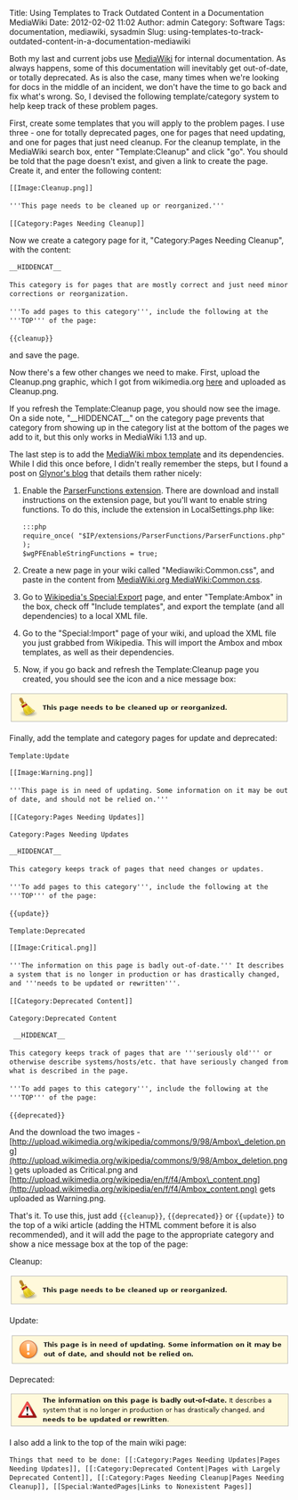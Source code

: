 Title: Using Templates to Track Outdated Content in a Documentation MediaWiki
Date: 2012-02-02 11:02
Author: admin
Category: Software
Tags: documentation, mediawiki, sysadmin
Slug: using-templates-to-track-outdated-content-in-a-documentation-mediawiki

Both my last and current jobs use [MediaWiki](http://www.mediawiki.org/)
for internal documentation. As always happens, some of this
documentation will inevitably get out-of-date, or totally deprecated. As
is also the case, many times when we're looking for docs in the middle
of an incident, we don't have the time to go back and fix what's wrong.
So, I devised the following template/category system to help keep track
of these problem pages.

First, create some templates that you will apply to the problem pages. I
use three - one for totally deprecated pages, one for pages that need
updating, and one for pages that just need cleanup. For the cleanup
template, in the MediaWiki search box, enter "Template:Cleanup" and
click "go". You should be told that the page doesn't exist, and given a
link to create the page. Create it, and enter the following content:

~~~~{.text}
[[Image:Cleanup.png]]

'''This page needs to be cleaned up or reorganized.'''

[[Category:Pages Needing Cleanup]]
~~~~

Now we create a category page for it, "Category:Pages Needing Cleanup",
with the content:

~~~~{.text}
__HIDDENCAT__

This category is for pages that are mostly correct and just need minor corrections or reorganization.

'''To add pages to this category''', include the following at the '''TOP''' of the page:

{{cleanup}}
~~~~

and save the page.

Now there's a few other changes we need to make. First, upload the
Cleanup.png graphic, which I got from wikimedia.org
[here](http://upload.wikimedia.org/wikipedia/en/thumb/f/f2/Edit-clear.svg/40px-Edit-clear.svg.png)
and uploaded as Cleanup.png.

If you refresh the Template:Cleanup page, you should now see the image.
On a side note, "\_\_HIDDENCAT\_\_" on the category page prevents that
category from showing up in the category list at the bottom of the pages
we add to it, but this only works in MediaWiki 1.13 and up.

The last step is to add the [MediaWiki mbox
template](http://www.mediawiki.org/wiki/Template:Mbox) and its
dependencies. While I did this once before, I didn't really remember the
steps, but I found a post on [Glynor's
blog](http://glynor.com/2010/05/the-trouble-with-ambox-and-mbox/) that
details them rather nicely:

1.  Enable the [ParserFunctions
    extension](http://www.mediawiki.org/wiki/Extension:ParserFunctions).
    There are download and install instructions on the extension page,
    but you'll want to enable string functions. To do this, include the
    extension in LocalSettings.php like:

        :::php
        require_once( "$IP/extensions/ParserFunctions/ParserFunctions.php" );
        $wgPFEnableStringFunctions = true;

2.  Create a new page in your wiki called "Mediawiki:Common.css", and
    paste in the content from [MediaWiki.org
    MediaWiki:Common.css](http://www.mediawiki.org/wiki/MediaWiki:Common.css).
3.  Go to [Wikipedia's
    Special:Export](http://en.wikipedia.org/w/index.php?title=Special:Export)
    page, and enter "Template:Ambox" in the box, check off "Include
    templates", and export the template (and all dependencies) to a
    local XML file.
4.  Go to the "Special:Import" page of your wiki, and upload the XML
    file you just grabbed from Wikipedia. This will import the Ambox and
    mbox templates, as well as their dependencies.
5.  Now, if you go back and refresh the Template:Cleanup page you
    created, you should see the icon and a nice message box:

![cleanup message box](/GFX/mw_cleanup.png)

Finally, add the template and category pages for update and deprecated:  
  
`Template:Update`

~~~~{.text}
[[Image:Warning.png]]

'''This page is in need of updating. Some information on it may be out of date, and should not be relied on.'''

[[Category:Pages Needing Updates]]
~~~~

`Category:Pages Needing Updates`

~~~~{.text}
__HIDDENCAT__

This category keeps track of pages that need changes or updates.

'''To add pages to this category''', include the following at the '''TOP''' of the page:

{{update}}
~~~~

`Template:Deprecated`

~~~~{.text}
[[Image:Critical.png]]

'''The information on this page is badly out-of-date.''' It describes a system that is no longer in production or has drastically changed, and '''needs to be updated or rewritten'''.

[[Category:Deprecated Content]]
~~~~

`Category:Deprecated Content`

~~~~{.text}
 __HIDDENCAT__

This category keeps track of pages that are '''seriously old''' or otherwise describe systems/hosts/etc. that have seriously changed from what is described in the page.

'''To add pages to this category''', include the following at the '''TOP''' of the page:

{{deprecated}}
~~~~

And the download the two images -
[http://upload.wikimedia.org/wikipedia/commons/9/98/Ambox\_deletion.png](http://upload.wikimedia.org/wikipedia/commons/9/98/Ambox_deletion.png)
gets uploaded as Critical.png and
[http://upload.wikimedia.org/wikipedia/en/f/f4/Ambox\_content.png](http://upload.wikimedia.org/wikipedia/en/f/f4/Ambox_content.png)
gets uploaded as Warning.png.

That's it. To use this, just add `{{cleanup}}`, `{{deprecated}}` or
`{{update}}` to the top of a wiki article (adding the HTML comment
before it is also recommended), and it will add the page to the
appropriate category and show a nice message box at the top of the
page:  
  
Cleanup:  
  
![cleanup message box](/GFX/mw_cleanup.png)  
  
Update:  
  
![update message box](/GFX/mw_update.png)  
  
Deprecated:  
  
![deprecated message box](/GFX/mw_deprecated.png)

I also add a link to the top of the main wiki page:

~~~~{.text}
Things that need to be done: [[:Category:Pages Needing Updates|Pages Needing Updates]], [[:Category:Deprecated Content|Pages with Largely Deprecated Content]], [[:Category:Pages Needing Cleanup|Pages Needing Cleanup]], [[Special:WantedPages|Links to Nonexistent Pages]]
~~~~


